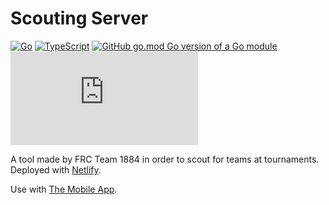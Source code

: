 # Scouting Server

[![Go](https://img.shields.io/badge/--00ADD8?logo=go&logoColor=ffffff)](https://golang.org/) [![TypeScript](https://img.shields.io/badge/--3178C6?logo=typescript&logoColor=ffffff)](https://www.typescriptlang.org/) [![GitHub go.mod Go version of a Go module](https://img.shields.io/github/go-mod/go-version/gomods/athens.svg)](https://github.com/gomods/athens) [![GitHub license](https://badgen.net/github/license/Naereen/Strapdown.js)](https://github.com/Naereen/StrapDown.js/blob/master/LICENSE)

A tool made by FRC Team 1884 in order to scout for teams at tournaments. Deployed with [Netlify](https://scouting-server.netlify.app/).

Use with [The Mobile App](https://github.com/omagarwal25/scouting-client).
